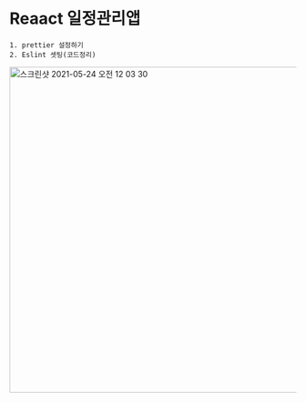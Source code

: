 # Reaact 일정관리앱

    1. prettier 설정하기
    2. Eslint 셋팅(코드정리)
    
    
<img width="573" alt="스크린샷 2021-05-24 오전 12 03 30" src="https://user-images.githubusercontent.com/38008152/119265908-88cdd480-bc23-11eb-8d3f-ae6c7eea027b.png">
    
